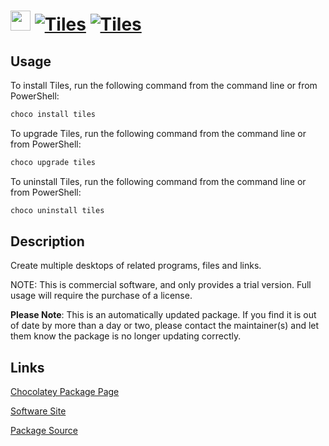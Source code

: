 ﻿# <img src="https://rawcdn.githack.com/virtualex-itv/chocolatey-packages/b813b98075cd738bc4bdc7b8bae92839468cf3d9/icons/tiles.png" width="32" height="32"/> [![Tiles](https://img.shields.io/chocolatey/v/tiles.svg?label=Tiles)](https://community.chocolatey.org/packages/tiles) [![Tiles](https://img.shields.io/chocolatey/dt/tiles.svg)](https://community.chocolatey.org/packages/tiles)

## Usage

To install Tiles, run the following command from the command line or from PowerShell:

```powershell
choco install tiles
```

To upgrade Tiles, run the following command from the command line or from PowerShell:

```powershell
choco upgrade tiles
```

To uninstall Tiles, run the following command from the command line or from PowerShell:

```powershell
choco uninstall tiles
```

## Description

Create multiple desktops of related programs, files and links.

NOTE: This is commercial software, and only provides a trial version. Full usage will require the purchase of a license.

**Please Note**: This is an automatically updated package. If you find it is out of date by more than a day or two, please contact the maintainer(s) and let them know the package is no longer updating correctly.

## Links

[Chocolatey Package Page](https://community.chocolatey.org/packages/tiles)

[Software Site](https://www.stardock.com/products/tiles/)

[Package Source](https://github.com/virtualex-itv/chocolatey-packages/tree/master/automatic/tiles)
